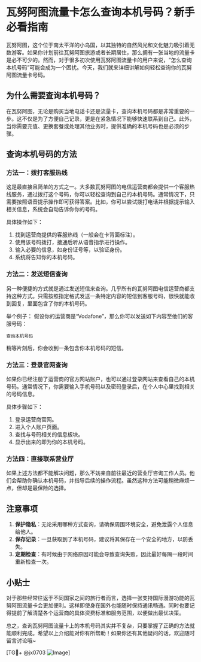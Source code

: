 # 瓦努阿图流量卡怎么查询本机号码？新手必看指南

瓦努阿图，这个位于南太平洋的小岛国，以其独特的自然风光和文化魅力吸引着无数游客。如果你计划前往瓦努阿图旅游或者长期居住，那么拥有一张当地的流量卡是必不可少的。然而，对于很多初次使用瓦努阿图流量卡的用户来说，“怎么查询本机号码”可能会成为一个困扰。今天，我们就来详细讲解如何轻松查询你的瓦努阿图流量卡号码。

## 为什么需要查询本机号码？

在瓦努阿图，无论是购买当地电话卡还是流量卡，查询本机号码都是非常重要的一步。这不仅是为了方便自己记录，更是在紧急情况下能够快速联系到自己。此外，当你需要充值、更换套餐或处理其他业务时，提供准确的本机号码也是必须的步骤。

## 查询本机号码的方法

### 方法一：拨打客服热线
这是最直接且简单的方式之一。大多数瓦努阿图的电信运营商都会提供一个客服热线服务，通过拨打这个号码，你可以轻松查询到自己的本机号码。通常情况下，只需要按照语音提示操作即可获得答案。比如，你可以尝试拨打电话并根据提示输入相关信息，系统会自动告诉你你的号码。

具体操作如下：
1. 找到运营商提供的客服热线（一般会在卡背面标注）。
2. 使用该号码拨打，接通后听从语音指示进行操作。
3. 输入必要的信息，如身份证号等，以验证身份。
4. 系统将告知你的本机号码。

### 方法二：发送短信查询
另一种便捷的方式就是通过发送短信来查询。几乎所有的瓦努阿图电信运营商都支持这种方式。只需按照指定格式发送一条特定内容的短信到客服号码，很快就能收到回复，里面包含了你的本机号码。

举个例子：
假设你的运营商是“Vodafone”，那么你可以发送如下内容至他们的客服号码：
```
查询本机号码
```
稍等片刻后，你会收到一条包含你本机号码的短信。

### 方法三：登录官网查询
如果你已经注册了运营商的官方网站账户，也可以通过登录网站来查看自己的本机号码。通常情况下，你需要输入手机号码以及密码登录后，在个人中心里找到相关的号码信息。

具体步骤如下：
1. 登录运营商官网。
2. 进入个人账户页面。
3. 查找与号码相关的信息板块。
4. 显示出来的即为你的本机号码。

### 方法四：直接联系营业厅
如果上述方法都不能解决问题，那么不妨亲自前往最近的营业厅咨询工作人员。他们会帮助你确认本机号码，并指导后续的操作流程。虽然这种方法可能稍微麻烦一点，但却是最保险的选择。

## 注意事项
1. **保护隐私**：无论采用哪种方式查询，请确保周围环境安全，避免泄露个人信息给他人。
2. **保存记录**：一旦获取到了本机号码，建议将其保存在一个安全的地方，以防丢失。
3. **定期检查**：有时候由于网络原因可能会导致查询失败，因此最好每隔一段时间重新检查一次。

## 小贴士
对于那些经常往返于不同国家之间的旅行者而言，选择一张支持国际漫游功能的瓦努阿图流量卡会更加便利。这样即使身在国外也能随时保持通讯畅通。同时也要记得提前了解清楚各个运营商的具体资费标准和服务范围，以便做出最优决策。

总之，查询瓦努阿图流量卡上的本机号码其实并不复杂，只要掌握了正确的方法就能顺利完成。希望以上介绍能对你有所帮助！如果你还有其他疑问的话，欢迎随时留言讨论哦~

[TG💪+ @jx0703 ![Image](https://github.com/user-attachments/assets/dbca1d08-cadb-493c-b0ec-ad6f7a83f270)]